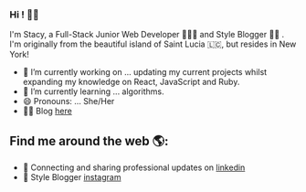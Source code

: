 ### Hi ! 👋🏾

I'm Stacy, a Full-Stack Junior Web Developer 👩🏾‍💻 and Style Blogger 👗👠 . 
I'm originally from the beautiful island of Saint Lucia 🇱🇨, but resides in New York!

- 🔭 I’m currently working on ... updating my current projects whilst expanding my knowledge on React, JavaScript and Ruby.
- 🌱 I’m currently learning ... algorithms.
- 😄 Pronouns: ... She/Her
- ✍🏾 Blog [here](https://dev.to/stacytech)


## Find me around the web 🌎: 
- 💼 Connecting and sharing professional updates on [linkedin](https://www.linkedin.com/in/stacy-d)
- 👗 Style Blogger [instagram](https://www.instagram.com/_stacy_d)
